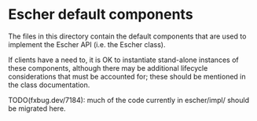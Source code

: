 # Escher default components

The files in this directory contain the default components that are used to
implement the Escher API (i.e. the Escher class).

If clients have a need to, it is OK to instantiate stand-alone instances of
these components, although there may be additional lifecycle considerations that
must be accounted for; these should be mentioned in the class documentation.

TODO(fxbug.dev/7184): much of the code currently in escher/impl/ should be migrated here.
